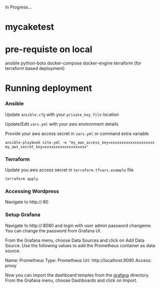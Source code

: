 In Progress...
# mycaketest

# pre-requiste on local

ansible
python-boto
docker-compose
docker-engine
terraform (for terraform based deployment)

# Running deployment

### Ansible

Update `ansible.cfg` with your `private_key_file` location

Update/Edit `vars.yml` with your aws environment details

Provide your aws access secret in `vars.yml` or command extra variable

```
ansible-playbook site.yml -e "my_aws_access_key=xxxxxxxxxxxxxxxxxxxx my_aws_secret_key=xxxxxxxxxxxxxxxxxxx"

```

### Terraform

Update you aws access secret in `terraform.tfvars.example` file

``` 
terraform apply 
```

### Accessing Wordpress

Navigate to http://<host-ip>:80

### Setup Grafana

Navigate to http://<host-ip>:8080 and login with user admin password changeme. You can change the password from Grafana UI.

From the Grafana menu, choose Data Sources and click on Add Data Source. Use the following values to add the Prometheus container as data source:

Name: Prometheus
Type: Prometheus
Url: http://localhost:9090
Access: proxy

Now you can import the dashboard temples from the [grafana](https://github.com/ravibhure/mycaketest/tree/master/grafana) directory. From the Grafana menu, choose Dashboards and click on Import.


